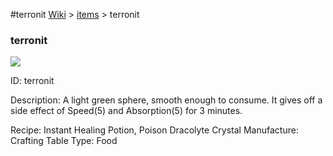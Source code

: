 #terronit
<a href="/wiki.html">Wiki</a> > <a href="/posts/wiki/items">items</a> > <a>terronit</a>
<div class="iteminfo">
<h3>terronit</h3>
<img class="pixelimage" src="https://dragon-force-studio.com/images/EF_wiki/terronit.png">

<a class="iteminfoitem">ID: terronit</a></div>
Description:  A light green sphere, smooth enough to consume.  It gives off a side effect of Speed(5) and Absorption(5) for 3 minutes.

Recipe:  Instant Healing Potion, Poison Dracolyte Crystal
Manufacture:  Crafting Table
Type:  Food